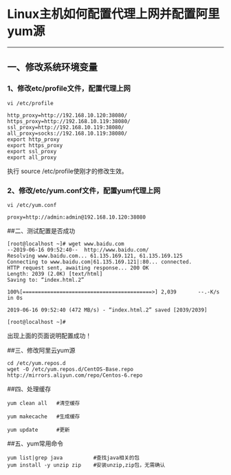# Linux主机如何配置代理上网并配置阿里yum源
---
## 一、修改系统环境变量
### 1、修改etc/profile文件，配置代理上网
```shell
vi /etc/profile

http_proxy=http://192.168.10.120:38080/
https_proxy=http://192.168.10.119:38080/
ssl_proxy=http://192.168.10.119:38080/
all_proxy=socks://192.168.10.119:38080/
export http_proxy
export https_proxy
export ssl_proxy
export all_proxy
```
执行 source /etc/profile使刚才的修改生效。

### 2、修改/etc/yum.conf文件，配置yum代理上网
```shell
vi /etc/yum.conf

proxy=http://admin:admin@192.168.10.120:38080
```

##二、测试配置是否成功
```shell
[root@localhost ~]# wget www.baidu.com
--2019-06-16 09:52:40--  http://www.baidu.com/
Resolving www.baidu.com... 61.135.169.121, 61.135.169.125
Connecting to www.baidu.com|61.135.169.121|:80... connected.
HTTP request sent, awaiting response... 200 OK
Length: 2039 (2.0K) [text/html]
Saving to: “index.html.2”

100%[==========================================>] 2,039       --.-K/s   in 0s      

2019-06-16 09:52:40 (472 MB/s) - “index.html.2” saved [2039/2039]

[root@localhost ~]# 

```

出现上面的页面说明配置成功！

##三、修改阿里云yum源
```shell
cd /etc/yum.repos.d
wget -O /etc/yum.repos.d/CentOS-Base.repo http://mirrors.aliyun.com/repo/Centos-6.repo
```

##四、处理缓存
```shell
yum clean all  	#清空缓存

yum makecache	#生成缓存

yum update 		#更新
```

##五、yum常用命令

```shell
yum list|grep java			#查找java相关的包
yum install -y unzip zip	#安装unzip,zip包，无需确认
```